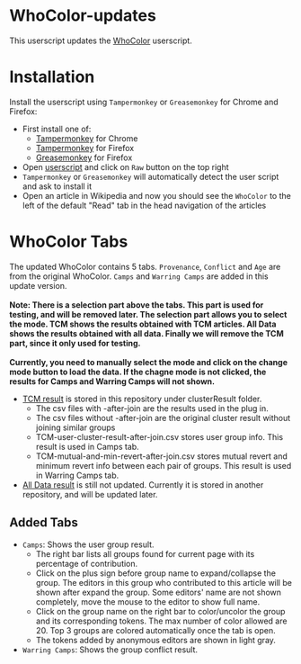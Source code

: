 # WhoColor-updates
This userscript updates the [WhoColor](https://github.com/wikiwho/WhoColor) userscript.
# Installation
Install the userscript using ``Tampermonkey`` or ``Greasemonkey`` for Chrome and Firefox:

* First install one of:
    * [Tampermonkey](https://chrome.google.com/webstore/detail/tampermonkey/dhdgffkkebhmkfjojejmpbldmpobfkfo/) for Chrome
    * [Tampermonkey](https://addons.mozilla.org/en-US/firefox/addon/tampermonkey/) for Firefox
    * [Greasemonkey](https://addons.mozilla.org/en-US/firefox/addon/greasemonkey/) for Firefox
* Open [userscript](https://github.com/kiku2333/WhoColor-updates/blob/master/WhoColor-updates.user.js) and click on ``Raw`` button on the top right
* ``Tampermonkey`` or ``Greasemonkey`` will automatically detect the user script and ask to install it
* Open an article in Wikipedia and now you should see the ``WhoColor`` to the left of the default "Read" tab in the head navigation of the articles

# WhoColor Tabs
The updated WhoColor contains 5 tabs. ``Provenance``, ``Conflict`` and ``Age`` are from the original WhoColor. ``Camps`` and  ``Warring Camps`` are added in this update version.\
**<br />Note: There is a selection part above the tabs. This part is used for testing, and will be removed later. The selection part allows you to select the mode. TCM shows the results obtained with TCM articles. All Data shows the results obtained with all data. Finally we will remove the TCM part, since it only used for testing.<br /><br />Currently, you need to manually select the mode and click on the change mode button to load the data. If the chagne mode is not clicked, the results for Camps and Warring Camps will not shown.**
* [TCM result](https://github.com/kiku2333/WhoColor-updates/tree/master/clusterResult) is stored in this repository under clusterResult folder.
    * The csv files with -after-join are the results used in the plug in.
    * The csv files without -after-join are the original cluster result without joining similar groups
    * TCM-user-cluster-result-after-join.csv stores user group info. This result is used in Camps tab.
    * TCM-mutual-and-min-revert-after-join.csv stores mutual revert and minimum revert info between each pair of groups. This result is used in Warring Camps tab.
* [All Data result](https://github.com/kiku2333/wikipedia-project) is still not updated. Currently it is stored in another repository, and will be updated later. 

## Added Tabs
* ``Camps``: Shows the user group result. 
    * The right bar lists all groups found for current page with its percentage of contribution.
    * Click on the plus sign before group name to expand/collapse the group. The editors in this group who contributed to this article will be shown after expand the group. Some editors' name are not shown completely, move the mouse to the editor to show full name. 
    * Click on the group name on the right bar to color/uncolor the group and its corresponding tokens. The max number of color allowed are 20. Top 3 groups are colored automatically once the tab is open.
    * The tokens added by anonymous editors are shown in light gray. 
* ``Warring Camps``: Shows the group conflict result. 

